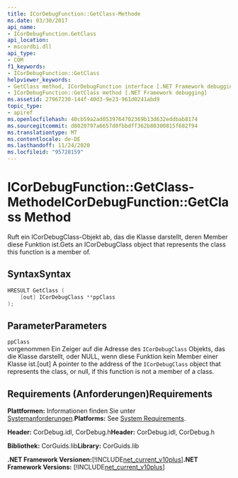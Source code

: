 ```yaml
---
title: ICorDebugFunction::GetClass-Methode
ms.date: 03/30/2017
api_name:
- ICorDebugFunction.GetClass
api_location:
- mscordbi.dll
api_type:
- COM
f1_keywords:
- ICorDebugFunction::GetClass
helpviewer_keywords:
- GetClass method, ICorDebugFunction interface [.NET Framework debugging]
- ICorDebugFunction::GetClass method [.NET Framework debugging]
ms.assetid: 27967230-144f-40d3-9e23-961d0241abd9
topic_type:
- apiref
ms.openlocfilehash: 40cb59a2ad0539764702369b13d632eddbab8174
ms.sourcegitcommit: d8020797a6657d0fbbdff362b80300815f682f94
ms.translationtype: MT
ms.contentlocale: de-DE
ms.lasthandoff: 11/24/2020
ms.locfileid: "95728159"
---
```

# <a name="icordebugfunctiongetclass-method"></a><span data-ttu-id="519eb-102">ICorDebugFunction::GetClass-Methode</span><span class="sxs-lookup"><span data-stu-id="519eb-102">ICorDebugFunction::GetClass Method</span></span>

<span data-ttu-id="519eb-103">Ruft ein ICorDebugClass-Objekt ab, das die Klasse darstellt, deren Member diese Funktion ist.</span><span class="sxs-lookup"><span data-stu-id="519eb-103">Gets an ICorDebugClass object that represents the class this function is a member of.</span></span>  
  
## <a name="syntax"></a><span data-ttu-id="519eb-104">Syntax</span><span class="sxs-lookup"><span data-stu-id="519eb-104">Syntax</span></span>  
  
```cpp  
HRESULT GetClass (  
    [out] ICorDebugClass **ppClass  
);  
```  
  
## <a name="parameters"></a><span data-ttu-id="519eb-105">Parameter</span><span class="sxs-lookup"><span data-stu-id="519eb-105">Parameters</span></span>  

 `ppClass`  
 <span data-ttu-id="519eb-106">vorgenommen Ein Zeiger auf die Adresse des `ICorDebugClass` Objekts, das die Klasse darstellt, oder NULL, wenn diese Funktion kein Member einer Klasse ist.</span><span class="sxs-lookup"><span data-stu-id="519eb-106">[out] A pointer to the address of the `ICorDebugClass` object that represents the class, or null, if this function is not a member of a class.</span></span>  
  
## <a name="requirements"></a><span data-ttu-id="519eb-107">Requirements (Anforderungen)</span><span class="sxs-lookup"><span data-stu-id="519eb-107">Requirements</span></span>  

 <span data-ttu-id="519eb-108">**Plattformen:** Informationen finden Sie unter [Systemanforderungen](../../get-started/system-requirements.md).</span><span class="sxs-lookup"><span data-stu-id="519eb-108">**Platforms:** See [System Requirements](../../get-started/system-requirements.md).</span></span>  
  
 <span data-ttu-id="519eb-109">**Header:** CorDebug.idl, CorDebug.h</span><span class="sxs-lookup"><span data-stu-id="519eb-109">**Header:** CorDebug.idl, CorDebug.h</span></span>  
  
 <span data-ttu-id="519eb-110">**Bibliothek:** CorGuids.lib</span><span class="sxs-lookup"><span data-stu-id="519eb-110">**Library:** CorGuids.lib</span></span>  
  
 <span data-ttu-id="519eb-111">**.NET Framework Versionen:**[!INCLUDE[net_current_v10plus](../../../../includes/net-current-v10plus-md.md)]</span><span class="sxs-lookup"><span data-stu-id="519eb-111">**.NET Framework Versions:** [!INCLUDE[net_current_v10plus](../../../../includes/net-current-v10plus-md.md)]</span></span>
